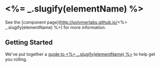 <%= _.slugify(elementName) %>
================

See the [component page](http://polymerlabs.github.io/<%= _.slugify(elementName) %>) for more information.

## Getting Started

We've put together a [guide to <%= _.slugify(elementName) %>](http://www.polymer-project.org/docs/start/reusableelements.html) to help get you rolling.
